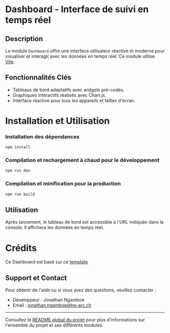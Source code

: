 # Dashboard - Interface de suivi en temps réel

## Description
Le module `Dashboard` offre une interface utilisateur réactive et moderne pour visualiser et interagir avec les données en temps réel. Ce module utilise [Vite](https://vitejs.dev/).

## Fonctionnalités Clés
- Tableaux de bord adaptatifs avec widgets pré-codés.
- Graphiques interactifs réalisés avec Chart.js.
- Interface réactive pour tous les appareils et tailles d'écran.

# Installation et Utilisation

### Installation des dépendances
```sh
npm install
```

### Compilation et rechargement à chaud pour le développement
```sh
npm run dev
```

### Compilation et minification pour la production
```sh
npm run build
```
## Utilisation
Après lancement, le tableau de bord est accessible à l'URL indiquée dans la console. Il affichera les données en temps réel.

# Crédits
Ce Dashboard est basé sur ce [template](https://github.com/cruip/tailwind-dashboard-template/tree/main)

## Support et Contact
Pour obtenir de l'aide ou si vous avez des questions, veuillez contacter :
- Développeur : Jonathan Ngamboe
- Email : jonathan.ngamboe@he-arc.ch

---

Consultez le [README global du projet](https://github.com/Jonathanngamboe/petzi/) pour plus d'informations sur l'ensemble du projet et ses différents modules.
```